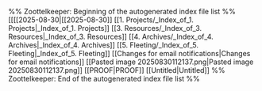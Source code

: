 %% Zoottelkeeper: Beginning of the autogenerated index file list  %%
 [[[[2025-08-30|[[2025-08-30]]
 [[1. Projects/_Index_of_1. Projects|_Index_of_1. Projects]]
 [[3. Resources/_Index_of_3. Resources|_Index_of_3. Resources]]
 [[4. Archives/_Index_of_4. Archives|_Index_of_4. Archives]]
 [[5. Fleeting/_Index_of_5. Fleeting|_Index_of_5. Fleeting]]
 [[Changes for email notifications|Changes for email notifications]]
 [[Pasted image 20250830112137.png|Pasted image 20250830112137.png]]
 [[PROOF|PROOF]]
 [[Untitled|Untitled]]
%% Zoottelkeeper: End of the autogenerated index file list  %%

